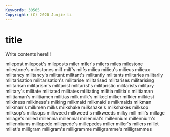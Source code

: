 ```yaml
---
Keywords: 30565
Copyright: (C) 2020 Junjie Li
---
```


# title

Write contents here!!!

milepost 
milepost's
mileposts 
miler 
miler's 
milers 
miles 
milestone 
milestone's 
milestones 
milf 
milf's
milfs 
milieu 
milieu's 
milieus 
milieux 
militancy 
militancy's 
militant 
militant's 
militantly
militants 
militaries 
militarily 
militarisation 
militarisation's 
militarise 
militarised 
militarises 
militarising 
militarism
militarism's 
militarist 
militarist's 
militaristic 
militarists 
military 
military's 
militate 
militated 
militates
militating 
militia 
militia's 
militiaman 
militiaman's 
militiamen 
militias 
milk 
milk's 
milked
milker 
milkier 
milkiest 
milkiness 
milkiness's 
milking 
milkmaid 
milkmaid's 
milkmaids 
milkman
milkman's 
milkmen 
milks 
milkshake 
milkshake's 
milkshakes 
milksop 
milksop's 
milksops 
milkweed
milkweed's 
milkweeds 
milky 
mill 
mill's 
millage 
millage's 
milled 
millennia 
millennial
millennial's 
millennium 
millennium's 
millenniums 
millepede 
millepede's 
millepedes 
miller 
miller's 
millers
millet 
millet's 
milligram 
milligram's 
milligramme 
milligramme's 
milligrammes 
